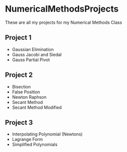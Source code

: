 # NumericalMethodsProjects
These are all my projects for my Numerical Methods Class

## Project 1

* Gaussian Elimination
* Gauss Jacobi and Siedal
* Gauss Partial Pivot

## Project 2

* Bisection
* False Position
* Newton Raphson
* Secant Method
* Secant Method Modified

## Project 3

* Interpolating Polynomial (Newtons)
* Lagrange Form
* Simplified Polynomials
